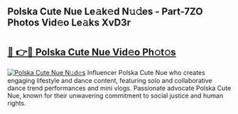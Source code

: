 ## Polska Cute Nue Le𝚊k𝚎d N𝚞𝚍es - Part-7ZO Photos Vid𝚎o Le𝚊ks XvD3r

# <h2><a href="http://fb5j63.evod.top/?m=Polska+Cute+Nue">🔗 👉🔴 Polska Cute Nue Vid𝚎o Ph𝚘t𝚘s</a></h2>

[![Polska Cute Nue N𝚞d𝚎s](https://i.imgur.com/8V9OHl7.gif)](http://fb5j63.evod.top/?m=Polska+Cute+Nue)
Influencer Polska Cute Nue who creates engaging lifestyle and dance content, featuring solo and collaborative dance trend performances and mini vlogs. Passionate advocate Polska Cute Nue, known for their unwavering commitment to social justice and human rights. 

